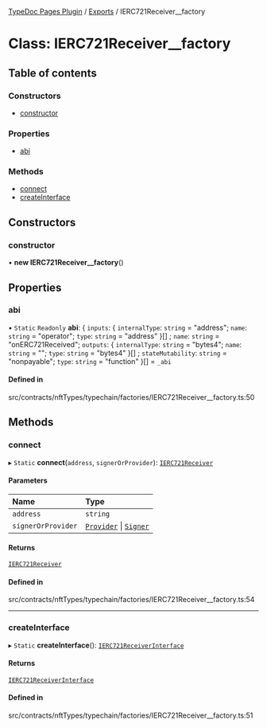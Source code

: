[TypeDoc Pages Plugin](../README.md) / [Exports](../modules.md) / IERC721Receiver\_\_factory

# Class: IERC721Receiver\_\_factory

## Table of contents

### Constructors

- [constructor](IERC721Receiver__factory.md#constructor)

### Properties

- [abi](IERC721Receiver__factory.md#abi)

### Methods

- [connect](IERC721Receiver__factory.md#connect)
- [createInterface](IERC721Receiver__factory.md#createinterface)

## Constructors

### constructor

• **new IERC721Receiver__factory**()

## Properties

### abi

▪ `Static` `Readonly` **abi**: { `inputs`: { `internalType`: `string` = "address"; `name`: `string` = "operator"; `type`: `string` = "address" }[] ; `name`: `string` = "onERC721Received"; `outputs`: { `internalType`: `string` = "bytes4"; `name`: `string` = ""; `type`: `string` = "bytes4" }[] ; `stateMutability`: `string` = "nonpayable"; `type`: `string` = "function" }[] = `_abi`

#### Defined in

src/contracts/nftTypes/typechain/factories/IERC721Receiver__factory.ts:50

## Methods

### connect

▸ `Static` **connect**(`address`, `signerOrProvider`): [`IERC721Receiver`](IERC721Receiver.md)

#### Parameters

| Name | Type |
| :------ | :------ |
| `address` | `string` |
| `signerOrProvider` | [`Provider`](internal_.Provider.md) \| [`Signer`](internal_.Signer.md) |

#### Returns

[`IERC721Receiver`](IERC721Receiver.md)

#### Defined in

src/contracts/nftTypes/typechain/factories/IERC721Receiver__factory.ts:54

___

### createInterface

▸ `Static` **createInterface**(): [`IERC721ReceiverInterface`](../interfaces/IERC721ReceiverInterface.md)

#### Returns

[`IERC721ReceiverInterface`](../interfaces/IERC721ReceiverInterface.md)

#### Defined in

src/contracts/nftTypes/typechain/factories/IERC721Receiver__factory.ts:51
